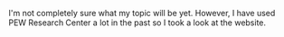 I'm not completely sure what my topic will be yet. However, I have used PEW Research Center a lot in the past so I took a look at the website. 
